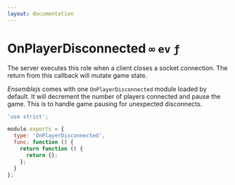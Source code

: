 ```yaml
---
layout: documentation
---
```


# OnPlayerDisconnected `∞` `ev` `ƒ`
The server executes this role when a client closes a socket connection. The return from this callback will mutate game state.

*Ensemblejs* comes with one `OnPlayerDisconnected` module loaded by default. It will decrement the number of players connected and pause the game. This is to handle game pausing for unexpected disconnects.

~~~javascript
'use strict';

module.exports = {
  type: 'OnPlayerDisconnected',
  func: function () {
    return function () {
      return {};
    };
  }
};
~~~

